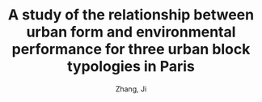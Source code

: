 ---
layout: technique
title: "A study of the relationship between urban form and environmental performance for three urban block typologies in Paris"
system_type: "False"
technique: "False"
design_study: "False"
evaluation: "False"
data: "False"
analysis: "True"
generation: "False"
curation_and_transformation: "False"
management: "False"
modeling: "False"
urban_analysis: "True"
visualization: "False"
sunlight_access: "True"
wind_ventilation: "False"
view_impact: "False"
energy: "False"
damage_and_disaster_management: "False"
climate: "False"
sound: "False"
property_cadastre: "False"
others: "False"
lookup: "False"
browse: "True"
locate: "False"
explore: "False"
identify: "False"
compare: "True"
summarize: "False"
distribution: "True"
trends: "False"
outliers: "False"
extremes: "False"
features: "False"
target_discovery: "False"
target_access: "True"
spatial_relation: "False"
buildings: "True"
streets: "False"
nature: "False"
uniform_discretization: "True"
structural_subdivision: "False"
univariate: "True"
multivariate: "False"
volumetric: "False"
temporal: "False"
sensing: "False"
statistical: "False"
simulation_based: "True"
learning_based: "False"
surveyed: "False"
site: "True"
block: "True"
multi_block: "False"
city: "False"
va_wo_model: "False"
post_model: "True"
model_integrated: "False"
assisted_models: "False"
overlay: "True"
embedded: "False"
linked: "False"
temporal_jx: "False"
spatial_jx: "False"
filter: "False"
aggregate: "False"
embed: "False"
glyphs: "False"
bar_charts: "False"
scatterplots: "False"
matrix: "False"
parallel_coordinates: "False"
map_2d: "False"
map_3d: "True"
walking: "False"
steering: "False"
selection_based: "False"
manipulation_based: "True"
distortion: "False"
ghosting: "True"
culling: "False"
birds_view: "False"
multi_view: "False"
assisted_steering: "False"
other: "False"
vr_cave: "False"
ar: "False"
desktop: "True"
mobile: "False"
case_study: "True"
user_study: "False"
statistical_evaluation: "False"
expert_interviews: "False"
key: "832BKSCN"
item_type: "conferencePaper"
publication_year: "2013"
author: "Zhang, Ji"
publication_title: "Proceedings of the Symposium on Simulation for Architecture &amp; Urban Design"
isbn: "978-1-62748-035-2"
issn: "nan"
doi: "nan"
url_paper: "nan"
abstract_note: "This study explores the relationship between urban form and environmental performance by analyzing three representative urban street block typologies proposed for Paris through her urban history. The performances of these typologies in terms of daylight potential, annual insolation, exposure to the sky, and potential to produce urban heat islands were simulated and compared. The implications of the results in 1) the importance of appropriate performance indicators to be used in comparative studies, and 2) the relationship between urban form, density, and environmental performance were discussed."
date_added: "2023-01-29 23:57:10"
date_modified: "2023-01-29 23:57:10"
access_date: "nan"
pages: "nan"
num_pages: "nan"
issue: "nan"
volume: "nan"
number_of_volumes: "nan"
journal_abbreviation: "nan"
short_title: "nan"
series: "SimAUD '13"
series_number: "nan"
series_text: "nan"
series_title: "nan"
publisher: "Society for Computer Simulation International"
place: "San Diego, CA, USA"
language: "nan"
rights: "nan"
type: "nan"
archive: "nan"
archive_location: "nan"
library_catalog: "nan"
call_number: "nan"
extra: "event-place: San Diego, California"
notes: "nan"
link_attachments: "nan"
manual_tags: "daylight potential; environmental performance; open block; sky exposure factor; sky view factor; solar radiation; total floor area normalized performance indicator; urban form"
automatic_tags: "nan"
editor: "nan"
series_editor: "nan"
translator: "nan"
contributor: "nan"
attorney_agent: "nan"
book_author: "nan"
cast_member: "nan"
commenter: "nan"
composer: "nan"
cosponsor: "nan"
counsel: "nan"
interviewer: "nan"
producer: "nan"
recipient: "nan"
reviewed_author: "nan"
scriptwriter: "nan"
words_by: "nan"
guest: "nan"
number: "nan"
edition: "nan"
running_time: "nan"
scale: "nan"
medium: "nan"
artwork_size: "nan"
filing_date: "nan"
application_number: "nan"
assignee: "nan"
issuing_authority: "nan"
country: "nan"
meeting_name: "nan"
conference_name: "nan"
court: "nan"
references: "nan"
reporter: "nan"
legal_status: "nan"
priority_numbers: "nan"
programming_language: "nan"
version: "nan"
system: "nan"
code: "nan"
code_number: "nan"
section: "nan"
session: "nan"
committee: "nan"
history: "nan"
legislative_body: "nan"
---